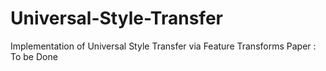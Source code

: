 # Universal-Style-Transfer

Implementation of Universal Style Transfer via Feature Transforms Paper : To be Done
